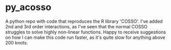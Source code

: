 # py_acosso
A python repo with code that reproduces the R library 'COSSO'. I've added 2nd and 3rd order interactions, as I've seen that the normal COSSO struggles to solve highly non-linear functions. Happy to receive suggestions on how I can make this code run faster, as it's quite slow for anything above 200 knots.
